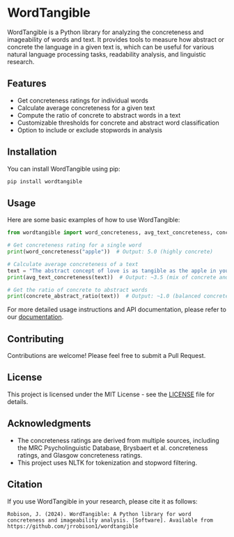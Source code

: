 # WordTangible

WordTangible is a Python library for analyzing the concreteness and imageability of words and text. It provides tools to measure how abstract or concrete the language in a given text is, which can be useful for various natural language processing tasks, readability analysis, and linguistic research.

## Features

- Get concreteness ratings for individual words
- Calculate average concreteness for a given text
- Compute the ratio of concrete to abstract words in a text
- Customizable thresholds for concrete and abstract word classification
- Option to include or exclude stopwords in analysis

## Installation

You can install WordTangible using pip:

```bash
pip install wordtangible
```

## Usage

Here are some basic examples of how to use WordTangible:

```python
from wordtangible import word_concreteness, avg_text_concreteness, concrete_abstract_ratio

# Get concreteness rating for a single word
print(word_concreteness("apple"))  # Output: 5.0 (highly concrete)

# Calculate average concreteness of a text
text = "The abstract concept of love is as tangible as the apple in your hand."
print(avg_text_concreteness(text))  # Output: ~3.5 (mix of concrete and abstract)

# Get the ratio of concrete to abstract words
print(concrete_abstract_ratio(text))  # Output: ~1.0 (balanced concrete and abstract words)
```

For more detailed usage instructions and API documentation, please refer to our [documentation](link-to-your-docs).

## Contributing

Contributions are welcome! Please feel free to submit a Pull Request.

## License

This project is licensed under the MIT License - see the [LICENSE](LICENSE) file for details.

## Acknowledgments

- The concreteness ratings are derived from multiple sources, including the MRC Psycholinguistic Database, Brysbaert et al. concreteness ratings, and Glasgow concreteness ratings.
- This project uses NLTK for tokenization and stopword filtering.

## Citation

If you use WordTangible in your research, please cite it as follows:

```
Robison, J. (2024). WordTangible: A Python library for word concreteness and imageability analysis. [Software]. Available from https://github.com/jrrobison1/wordtangible
```
